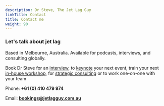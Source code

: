 ```yaml
---
description: Dr Steve, The Jet Lag Guy
linkTitle: Contact
title: Contact me
weight: 90
---
```


### Let's talk about jet lag

<aside>Based in Melbourne, Australia. Available for podcasts, interviews, and consulting globally.</aside>

Book Dr Steve for an [interview](media.html), to [keynote](keynotes.html) your next event, train your next [in-house workshop](workshops.html), for [strategic consulting](consulting.html) or to work one-on-one with your team

Phone: **+61 (0) 410 479 974**

Email: **[bookings@jetlagguy.com.au](mailto:bookings@jetlagguy.com.au)**
